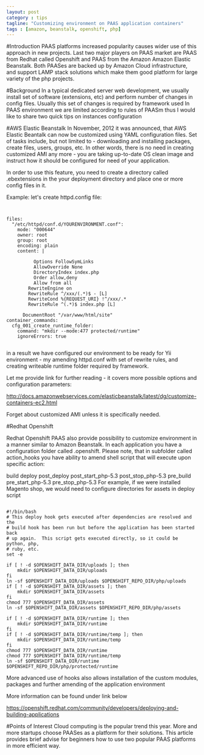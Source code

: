 ```yaml
---
layout: post
category : tips
tagline: "Customizing environment on PAAS application containers"
tags : [amazon, beanstalk, openshift, php]
---
```


#Introduction
PAAS platforms increased popularity causes wider use of this approach in new projects. Last two major players on PAAS market are PAAS from Redhat called Openshift and PAAS from the Amazon Amazon Elastic Beanstalk. Both PAASes are backed up by Amazon Cloud infrastructure, and support LAMP stack solutions which make them good platform for large variety of the php projects.

#Background
In a typical dedicated server web development, we usually install set of software (extensions, etc) and perform number of changes in config files. Usually this set of changes is required by framework used In PAAS environment we are limited according to rules of PAASm thus I would like to share two quick tips on instances configuration

#AWS Elastic Beanstalk
In November, 2012 it was announced, that AWS Elastic Beantalk can now  be customized using YAML configuration files. Set of tasks include, but not limited to - downloading and installing packages, create files, users, groups, etc. In other words, there is no need in creating customized AMI any more - you are taking up-to-date OS clean image  and instruct how it should be configured for need of your application.

 In order to use this feature, you need to create a directory called .ebextensions  in the your deployment directory and place one or more config files in it.

 Example: let's create httpd.config file:
<pre><code class="yaml">

files:
  "/etc/httpd/conf.d/YOURENVIRONMENT.conf":
    mode: "000644"
    owner: root
    group: root
    encoding: plain
    content: |
      <Directory "/var/www/html/site">
          Options FollowSymLinks
          AllowOverride None
          DirectoryIndex index.php
          Order allow,deny
          Allow from all
        RewriteEngine on
        RewriteRule ^/xxx/(.*)$ - [L]
        RewriteCond %{REQUEST_URI} !^/xxx/.*
        RewriteRule ^(.*)$ index.php [L]
      </Directory>
      DocumentRoot "/var/www/html/site"
container_commands:
  cfg_001_create_runtime_folder:
    command: "mkdir --mode:477 protected/runtime"
    ignoreErrors: true

</code></pre>

 in a result we have configured our environment to be ready for Yii environment - my amending httpd.conf with set of rewrite rules, and creating writeable runtime folder required by framework.

 Let me provide link for further reading - it covers more possible options and configuration parameters:

http://docs.amazonwebservices.com/elasticbeanstalk/latest/dg/customize-containers-ec2.html

Forget about customized AMI  unless it is specifically needed.

#Redhat Openshift

Redhat Openshift  PAAS also provide possibility to customize environment in a manner similar to Amazon Beanstalk.  In each application you have a configuration folder called .openshift. Please note, that in subfolder called action_hooks you have ability to amend shell script that will execute upon specific action:

build
deploy
post_deploy
post_start_php-5.3
post_stop_php-5.3
pre_build
pre_start_php-5.3
pre_stop_php-5.3
For example, if we were installed Magento shop, we would need to configure directories for assets in deploy script

<pre><code class="bash>

#!/bin/bash
# This deploy hook gets executed after dependencies are resolved and the
# build hook has been run but before the application has been started back
# up again.  This script gets executed directly, so it could be python, php,
# ruby, etc.

set -e

if [ ! -d $OPENSHIFT_DATA_DIR/magento ]; then
    mkdir $OPENSHIFT_DATA_DIR/magento
fi

if [ ! -d $OPENSHIFT_DATA_DIR/magento/var ]; then
    mkdir $OPENSHIFT_DATA_DIR/magento/var
fi
ln -sf $OPENSHIFT_DATA_DIR/magento/var $OPENSHIFT_REPO_DIR/php/var
if [ ! -d $OPENSHIFT_DATA_DIR/magento/app ]; then
    mkdir $OPENSHIFT_DATA_DIR/magento/app
fi
if [ ! -d $OPENSHIFT_DATA_DIR/magento/app/etc ]; then
    mkdir $OPENSHIFT_DATA_DIR/magento/app/etc
fi
ln -sf $OPENSHIFT_DATA_DIR/magento/app/etc $OPENSHIFT_REPO_DIR/php/app/etc
if [ ! -d $OPENSHIFT_DATA_DIR/magento/media ]; then
    mkdir $OPENSHIFT_DATA_DIR//magento/media
fi
ln -sf $OPENSHIFT_DATA_DIR/magento/media $OPENSHIFT_REPO_DIR/php/media
 or if we were deploying YII framework based application, deploy script might look like this:
</code></pre>


<pre><code class="bash>
#!/bin/bash
# This deploy hook gets executed after dependencies are resolved and the
# build hook has been run but before the application has been started back
# up again.  This script gets executed directly, so it could be python, php,
# ruby, etc.
set -e

if [ ! -d $OPENSHIFT_DATA_DIR/uploads ]; then
    mkdir $OPENSHIFT_DATA_DIR/uploads
fi
ln -sf $OPENSHIFT_DATA_DIR/uploads $OPENSHIFT_REPO_DIR/php/uploads
if [ ! -d $OPENSHIFT_DATA_DIR/assets ]; then
    mkdir $OPENSHIFT_DATA_DIR/assets
fi
chmod 777 $OPENSHIFT_DATA_DIR/assets
ln -sf $OPENSHIFT_DATA_DIR/assets $OPENSHIFT_REPO_DIR/php/assets

if [ ! -d $OPENSHIFT_DATA_DIR/runtime ]; then
    mkdir $OPENSHIFT_DATA_DIR/runtime
fi
if [ ! -d $OPENSHIFT_DATA_DIR/runtime/temp ]; then
    mkdir $OPENSHIFT_DATA_DIR/runtime/temp
fi
chmod 777 $OPENSHIFT_DATA_DIR/runtime
chmod 777 $OPENSHIFT_DATA_DIR/runtime/temp
ln -sf $OPENSHIFT_DATA_DIR/runtime $OPENSHIFT_REPO_DIR/php/protected/runtime
</code></pre>

 More advanced use of hooks also allows installation of the custom modules, packages and further amending of the application environment

More information can be found under link below

https://openshift.redhat.com/community/developers/deploying-and-building-applications

#Points of Interest
Cloud computing is the popular trend this year. More and more startups choose PAASes as a platform for their solutions. This article provides brief advise for beginners how to use two popular PAAS platforms in more efficient way.